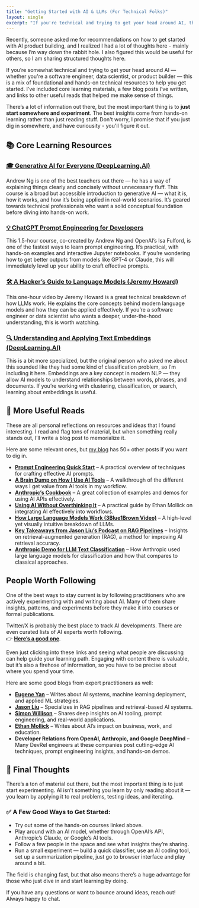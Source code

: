 ```yaml
---
title: "Getting Started with AI & LLMs (For Technical Folks)"
layout: single
excerpt: "If you're technical and trying to get your head around AI, this guide cuts through the noise. I’ve put together a mix of foundational concepts, hands-on resources, and my own takeaways to help you get started quickly. The best way to learn AI is by diving in — this post gives you a roadmap."
---
```


Recently, someone asked me for recommendations on how to get started with AI product building, and I realized I had a lot of thoughts here - mainly because I’m way down the rabbit hole. I also figured this would be useful for others, so I am sharing structured thoughts here. 

If you’re somewhat technical and trying to get your head around AI — whether you're a software engineer, data scientist, or product builder — this is a mix of foundational and hands-on technical resources to help you get started. I’ve included core learning materials, a few blog posts I’ve written, and links to other useful reads that helped me make sense of things.  

There’s a lot of information out there, but the most important thing is to **just start somewhere and experiment**. The best insights come from hands-on learning rather than just reading stuff. Don't worry, I promise that if you just dig in somewhere, and have curiousity - you'll figure it out. 

## 📚 Core Learning Resources  

### [🎓 Generative AI for Everyone (DeepLearning.AI)](https://www.deeplearning.ai/courses/generative-ai-for-everyone/)  
Andrew Ng is one of the best teachers out there — he has a way of explaining things clearly and concisely without unnecessary fluff. This course is a broad but accessible introduction to generative AI — what it is, how it works, and how it’s being applied in real-world scenarios. It’s geared towards technical professionals who want a solid conceptual foundation before diving into hands-on work.  

### [💡 ChatGPT Prompt Engineering for Developers](https://www.deeplearning.ai/short-courses/chatgpt-prompt-engineering-for-developers/)  
This 1.5-hour course, co-created by Andrew Ng and OpenAI’s Isa Fulford, is one of the fastest ways to learn prompt engineering. It’s practical, with hands-on examples and interactive Jupyter notebooks. If you’re wondering how to get better outputs from models like GPT-4 or Claude, this will immediately level up your ability to craft effective prompts.  

### [🛠️ A Hacker’s Guide to Language Models (Jeremy Howard)](https://www.youtube.com/watch?v=jkrNMKz9pWU)  
This one-hour video by Jeremy Howard is a great technical breakdown of how LLMs work. He explains the core concepts behind modern language models and how they can be applied effectively. If you’re a software engineer or data scientist who wants a deeper, under-the-hood understanding, this is worth watching.  

### [🔍 Understanding and Applying Text Embeddings (DeepLearning.AI)](https://www.deeplearning.ai/short-courses/google-cloud-vertex-ai/)  
This is a bit more specialized, but the original person who asked me about this sounded like they had some kind of classification problem, so I’m including it here. Embeddings are a key concept in modern NLP — they allow AI models to understand relationships between words, phrases, and documents. If you’re working with clustering, classification, or search, learning about embeddings is useful.  

## 📝 More Useful Reads  

These are all personal reflections on resources and ideas that I found interesting. I read and flag tons of material, but when something really stands out, I’ll write a blog post to memorialize it.  

Here are some relevant ones, but [my blog](/writing.html) has 50+ other posts if you want to dig in.  

- **[Prompt Engineering Quick Start](/2024/05/07/prompt-engineering-quickstart.html)** – A practical overview of techniques for crafting effective AI prompts.  
- **[A Brain Dump on How I Use AI Tools](/2025/02/13/ai-tools-braindump.html)** – A walkthrough of the different ways I get value from AI tools in my workflow.  
- **[Anthropic’s Cookbook](/2024/11/19/anthropic-cookbook.html)** – A great collection of examples and demos for using AI APIs effectively.  
- **[Using AI Without Overthinking It](/2024/12/16/use-ai-without-overthinking-it-mollick.html)** – A practical guide by Ethan Mollick on integrating AI effectively into workflows.  
- **[How Large Language Models Work (3Blue1Brown Video)](/2024/12/12/how-llms-work.html)** – A high-level yet visually intuitive breakdown of LLMs.  
- **[Key Takeaways from Jason Liu’s Podcast on RAG Pipelines](/2024/11/13/jason-liu-rag-pipelines.html)** – Insights on retrieval-augmented generation (RAG), a method for improving AI retrieval accuracy.  
- **[Anthropic Demo for LLM Text Classification](/2024/11/19/anthropic-text-classification-demo.html)** – How Anthropic used large language models for classification and how that compares to classical approaches.  

## People Worth Following  

One of the best ways to stay current is by following practitioners who are actively experimenting with and writing about AI. Many of them share insights, patterns, and experiments before they make it into courses or formal publications.  

Twitter/X is probably the best place to track AI developments. There are even curated lists of AI experts worth following.  
👉 **[Here’s a good one](https://x.com/i/lists/1539497752140206080)**.  

Even just clicking into these links and seeing what people are discussing can help guide your learning path. Engaging with content there is valuable, but it’s also a firehose of information, so you have to be precise about where you spend your time.  

Here are some good blogs from expert practitioners as well:

- **[Eugene Yan](https://eugeneyan.com/start-here/)** – Writes about AI systems, machine learning deployment, and applied ML strategies.  
- **[Jason Liu](https://jxnl.co/writing/)** – Specializes in RAG pipelines and retrieval-based AI systems.  
- **[Simon Willison](https://simonwillison.net/)** – Shares deep insights on AI tooling, prompt engineering, and real-world applications.  
- **[Ethan Mollick](https://www.oneusefulthing.org/)** – Writes about AI’s impact on business, work, and education.  
- **Developer Relations from OpenAI, Anthropic, and Google DeepMind** – Many DevRel engineers at these companies post cutting-edge AI techniques, prompt engineering insights, and hands-on demos.  

## 🎯 Final Thoughts  

There’s a ton of material out there, but the most important thing is to just start experimenting. AI isn’t something you learn by only reading about it — you learn by applying it to real problems, testing ideas, and iterating.  

### ✅ A Few Good Ways to Get Started:  
- Try out some of the hands-on courses linked above.  
- Play around with an AI model, whether through OpenAI’s API, Anthropic’s Claude, or Google’s AI tools.  
- Follow a few people in the space and see what insights they’re sharing.  
- Run a small experiment — build a quick classifier, use an AI coding tool, set up a summarization pipeline, just go to browser interface and play around a bit.

The field is changing fast, but that also means there’s a huge advantage for those who just dive in and start learning by doing.  

If you have any questions or want to bounce around ideas, reach out! Always happy to chat. 